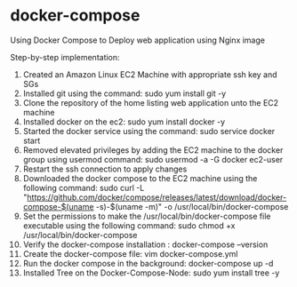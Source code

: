 # docker-compose
Using Docker Compose to Deploy web application using Nginx image

Step-by-step implementation:
1.	Created an Amazon Linux EC2 Machine with appropriate ssh key and SGs
2.	Installed git using the command: sudo yum install git -y 
3.	Clone the repository of the home listing web application unto the EC2 machine
4.	Installed docker on the ec2: sudo yum install docker -y
5.	Started the docker service using the command: sudo service docker start
6.	Removed elevated privileges by adding the EC2 machine to the docker group using usermod command: sudo usermod -a -G docker ec2-user
7.	Restart the ssh connection to apply changes
8.	Downloaded the docker compose to the EC2 machine using the following command:  sudo curl -L "https://github.com/docker/compose/releases/latest/download/docker-compose-$(uname -s)-$(uname -m)" -o /usr/local/bin/docker-compose
9.	Set the permissions to make the /usr/local/bin/docker-compose file executable using the following command: sudo chmod +x /usr/local/bin/docker-compose
10.	Verify the docker-compose installation : docker-compose –version
11.	 Create the docker-compose file: vim docker-compose.yml
12.	Run the docker compose in the background: docker-compose up -d
13.	 Installed Tree on the Docker-Compose-Node: sudo yum install tree -y
